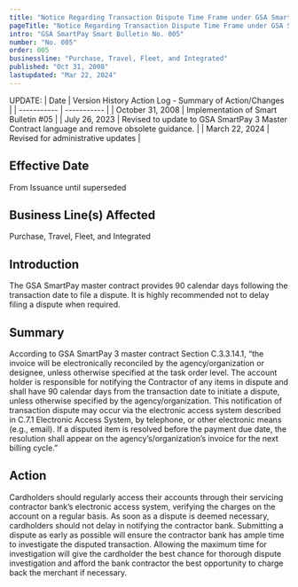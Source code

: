```yaml
---
title: "Notice Regarding Transaction Dispute Time Frame under GSA SmartPay® Master Contract"
pageTitle: "Notice Regarding Transaction Dispute Time Frame under GSA SmartPay® Master Contract"
intro: "GSA SmartPay Smart Bulletin No. 005"
number: "No. 005"
order: 005
businessline: "Purchase, Travel, Fleet, and Integrated"
published: "Oct 31, 2008"
lastupdated: "Mar 22, 2024"
---
```


UPDATE:
| Date | Version History Action Log - Summary of Action/Changes |
| ----------- | ----------- |
| October 31, 2008 | Implementation of Smart Bulletin #05 |
| July 26, 2023 | Revised to update to GSA SmartPay 3 Master Contract language and remove obsolete guidance. |
| March 22, 2024 | Revised for administrative updates |

## Effective Date

From Issuance until superseded


## Business Line(s) Affected

Purchase, Travel, Fleet, and Integrated


## Introduction

The GSA SmartPay master contract provides 90 calendar days following the transaction date to file a dispute. It is highly recommended not to delay filing a dispute when required. 


## Summary

According to GSA SmartPay 3 master contract Section C.3.3.14.1, “the invoice will be electronically reconciled by the agency/organization or designee, unless otherwise specified at the task order level. The account holder is responsible for notifying the Contractor of any items in dispute and shall have 90 calendar days from the transaction date to initiate a dispute, unless otherwise specified by the agency/organization. This notification of transaction dispute may occur via the electronic access system described in C.7.1 Electronic Access System, by telephone, or other electronic means (e.g., email). If a disputed item is resolved before the payment due date, the resolution shall appear on the agency’s/organization’s invoice for the next billing cycle.”


## Action

Cardholders should regularly access their accounts through their servicing contractor bank’s electronic access system, verifying the charges on the account on a regular basis. As soon as a dispute is deemed necessary, cardholders should not delay in notifying the contractor bank. Submitting a dispute as early as possible will ensure the contractor bank has ample time to investigate the disputed transaction. Allowing the maximum time for investigation will give the cardholder the best chance for thorough dispute investigation and afford the bank contractor the best opportunity to charge back the merchant if necessary. 
